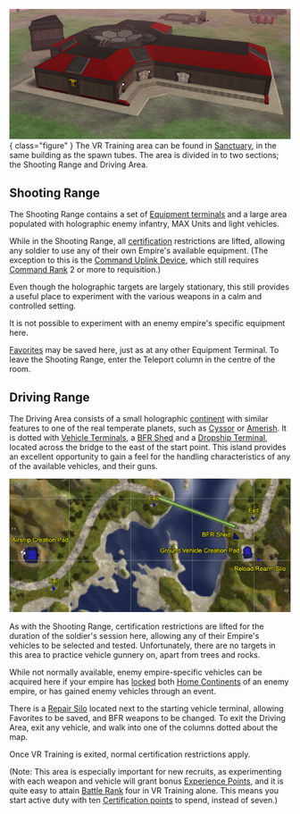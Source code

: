 ![in [Sanctuary](../locations/Sanctuary.md)](../images/VR_bldg.jpg){ class="figure" } The VR Training area can be found in
[Sanctuary](../locations/Sanctuary.md), in the same building as the spawn tubes.
The area is divided in to two sections; the Shooting Range and Driving Area.

## Shooting Range

The Shooting Range contains a set of
[Equipment terminals](../items/Equipment_Terminal.md) and a large area populated
with holographic enemy infantry, MAX Units and light vehicles.

While in the Shooting Range, all
[certification](../certifications/Certification.md) restrictions are lifted,
allowing any soldier to use any of their own Empire's available equipment. (The
exception to this is the
[Command Uplink Device](../weapons/Command_Uplink_Device.md), which still
requires [Command Rank](../terminology/Command_Rank.md) 2 or more to
requisition.)

Even though the holographic targets are largely stationary, this still provides
a useful place to experiment with the various weapons in a calm and controlled
setting.

It is not possible to experiment with an enemy empire's specific equipment here.

[Favorites](../terminology/Favorites.md) may be saved here, just as at any other
Equipment Terminal. To leave the Shooting Range, enter the Teleport column in
the centre of the room.

## Driving Range

The Driving Area consists of a small holographic
[continent](../locations/Continent.md) with similar features to one of the real
temperate planets, such as [Cyssor](Cyssor.md) or [Amerish](Amerish.md). It is
dotted with [Vehicle Terminals](../locations/Vehicle_Terminal.md), a
[BFR Shed](../items/BFR_Shed.md) and a
[Dropship Terminal](Dropship_Terminal.md), located across the bridge to the east
of the start point. This island provides an excellent opportunity to gain a feel
for the handling characteristics of any of the available vehicles, and their
guns.

![](../images/VR_vehs_map.jpg "VR_vehs_map.jpg")

As with the Shooting Range, certification restrictions are lifted for the
duration of the soldier's session here, allowing any of their Empire's vehicles
to be selected and tested. Unfortunately, there are no targets in this area to
practice vehicle gunnery on, apart from trees and rocks.

While not normally available, enemy empire-specific vehicles can be acquired
here if your empire has [locked](../terminology/Continental_lock.md) both
[Home Continents](Home_Continent.md) of an enemy empire, or has gained enemy
vehicles through an event.

There is a [Repair Silo](../items/Repair_Rearm_Silo.md) located next to the
starting vehicle terminal, allowing Favorites to be saved, and BFR weapons to be
changed. To exit the Driving Area, exit any vehicle, and walk into one of the
columns dotted about the map.

Once VR Training is exited, normal certification restrictions apply.

(Note: This area is especially important for new recruits, as experimenting with
each weapon and vehicle will grant bonus
[Experience Points](../terminology/Experience_Points.md), and it is quite easy
to attain [Battle Rank](../terminology/Battle_Rank.md) four in VR Training
alone. This means you start active duty with ten
[Certification points](../certifications/Certification_points.md) to spend,
instead of seven.)
